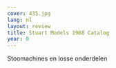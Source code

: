 ```yaml
---
cover: 435.jpg
lang: nl
layout: review
title: Stuart Models 1968 Catalog
year: 0
---
```


Stoomachines en losse onderdelen
